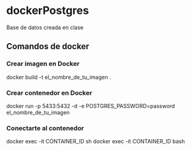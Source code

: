# dockerPostgres
Base de datos creada en clase
## Comandos de docker
### Crear imagen en Docker
docker build -t el_nombre_de_tu_imagen .
### Crear contenedor en Docker
docker run -p 5433:5432 -d -e POSTGRES_PASSWORD=password el_nombre_de_tu_imagen
### Conectarte al contenedor
docker exec -it CONTAINER_ID sh
docker exec -it CONTAINER_ID bash